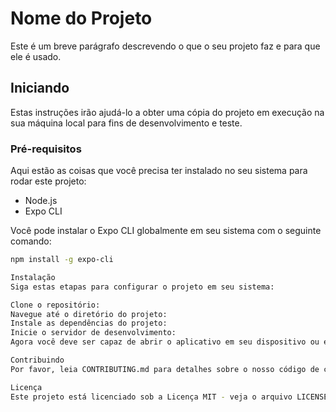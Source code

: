# Nome do Projeto

Este é um breve parágrafo descrevendo o que o seu projeto faz e para que ele é usado.

## Iniciando

Estas instruções irão ajudá-lo a obter uma cópia do projeto em execução na sua máquina local para fins de desenvolvimento e teste.

### Pré-requisitos

Aqui estão as coisas que você precisa ter instalado no seu sistema para rodar este projeto:

- Node.js
- Expo CLI

Você pode instalar o Expo CLI globalmente em seu sistema com o seguinte comando:

```bash
npm install -g expo-cli

Instalação
Siga estas etapas para configurar o projeto em seu sistema:

Clone o repositório:
Navegue até o diretório do projeto:
Instale as dependências do projeto:
Inicie o servidor de desenvolvimento:
Agora você deve ser capaz de abrir o aplicativo em seu dispositivo ou emulador.

Contribuindo
Por favor, leia CONTRIBUTING.md para detalhes sobre o nosso código de conduta e o processo para enviar pedidos pull para nós.

Licença
Este projeto está licenciado sob a Licença MIT - veja o arquivo LICENSE.md para detalhes.